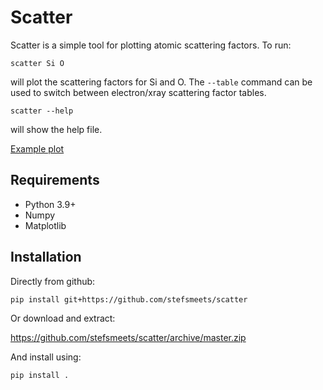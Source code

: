 # Scatter

Scatter is a simple tool for plotting atomic scattering factors. To run:

    scatter Si O

will plot the scattering factors for Si and O. The `--table` command can be used to switch between electron/xray scattering factor tables.

    scatter --help

will show the help file.

[Example plot](example.png)

## Requirements

- Python 3.9+
- Numpy
- Matplotlib

## Installation

Directly from github:

    pip install git+https://github.com/stefsmeets/scatter

Or download and extract:

https://github.com/stefsmeets/scatter/archive/master.zip

And install using:

    pip install .



